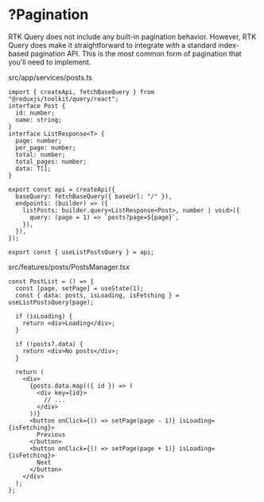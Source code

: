 # ?Pagination

RTK Query does not include any built-in pagination behavior. However, RTK Query does make it straightforward to integrate with a standard index-based pagination API. This is the most common form of pagination that you'll need to implement.

src/app/services/posts.ts
~~~
import { createApi, fetchBaseQuery } from "@reduxjs/toolkit/query/react";
interface Post {
  id: number;
  name: string;
}
interface ListResponse<T> {
  page: number;
  per_page: number;
  total: number;
  total_pages: number;
  data: T[];
}

export const api = createApi({
  baseQuery: fetchBaseQuery({ baseUrl: "/" }),
  endpoints: (builder) => ({
    listPosts: builder.query<ListResponse<Post>, number | void>({
      query: (page = 1) => `posts?page=${page}`,
    }),
  }),
});

export const { useListPostsQuery } = api;
~~~

src/features/posts/PostsManager.tsx
~~~
const PostList = () => {
  const [page, setPage] = useState(1);
  const { data: posts, isLoading, isFetching } = useListPostsQuery(page);

  if (isLoading) {
    return <div>Loading</div>;
  }

  if (!posts?.data) {
    return <div>No posts</div>;
  }

  return (
    <div>
      {posts.data.map(({ id }) => (
        <div key={id}>
          // ...
        </div>
      ))}
      <button onClick={() => setPage(page - 1)} isLoading={isFetching}>
        Previous
      </button>
      <button onClick={() => setPage(page + 1)} isLoading={isFetching}>
        Next
      </button>
    </div>
  );
};
~~~
